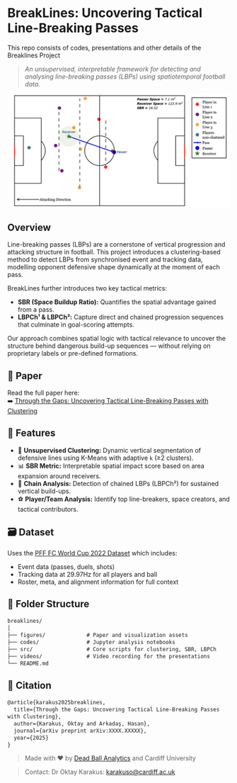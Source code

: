 # BreakLines: Uncovering Tactical Line-Breaking Passes
This repo consists of codes, presentations and other details of the Breaklines Project

> *An unsupervised, interpretable framework for detecting and analysing line-breaking passes (LBPs) using spatiotemporal football data.*

![Figure 1: Core Framework — Detecting LBPs and computing SBR](figures/fig1_1.png)

## Overview

Line-breaking passes (LBPs) are a cornerstone of vertical progression and attacking structure in football. This project introduces a clustering-based method to detect LBPs from synchronised event and tracking data, modelling opponent defensive shape dynamically at the moment of each pass.

BreakLines further introduces two key tactical metrics:
- **SBR (Space Buildup Ratio):** Quantifies the spatial advantage gained from a pass.
- **LBPCh¹ & LBPCh²:** Capture direct and chained progression sequences that culminate in goal-scoring attempts.

Our approach combines spatial logic with tactical relevance to uncover the structure behind dangerous build-up sequences — without relying on proprietary labels or pre-defined formations.

## 📄 Paper

Read the full paper here:  
➡️ [Through the Gaps: Uncovering Tactical Line-Breaking Passes with Clustering](https://arxiv.org/abs/2506.06666)

## 🔧 Features

- 🧠 **Unsupervised Clustering:** Dynamic vertical segmentation of defensive lines using K-Means with adaptive `k` (≥2 clusters).
- 📊 **SBR Metric:** Interpretable spatial impact score based on area expansion around receivers.
- 🔄 **Chain Analysis:** Detection of chained LBPs (LBPCh²) for sustained vertical build-ups.
- ⚽ **Player/Team Analysis:** Identify top line-breakers, space creators, and tactical contributors.

## 🗃️ Dataset

Uses the [PFF FC World Cup 2022 Dataset](https://www.blog.fc.pff.com/blog/pff-fc-release-2022-world-cup-data) which includes:
- Event data (passes, duels, shots)
- Tracking data at 29.97Hz for all players and ball
- Roster, meta, and alignment information for full context

## 📂 Folder Structure
```verbatim
breaklines/
│
├── figures/             # Paper and visualization assets
├── codes/               # Jupyter analysis notebooks
├── src/                 # Core scripts for clustering, SBR, LBPCh
├── videos/              # Video recording for the presentations
└── README.md
```

## 📌 Citation
```verbatim
@article{karakus2025breaklines,
  title={Through the Gaps: Uncovering Tactical Line-Breaking Passes with Clustering},
  author={Karakus, Oktay and Arkadaş, Hasan},
  journal={arXiv preprint arXiv:XXXX.XXXXX},
  year={2025}
}
```

> Made with ❤️ by [Dead Ball Analytics](https://deadballanalytics.substack.com/) and Cardiff University

> Contact: Dr Oktay Karakus: [karakuso@cardiff.ac.uk](mailto:karakuso@cardiff.ac.uk)
